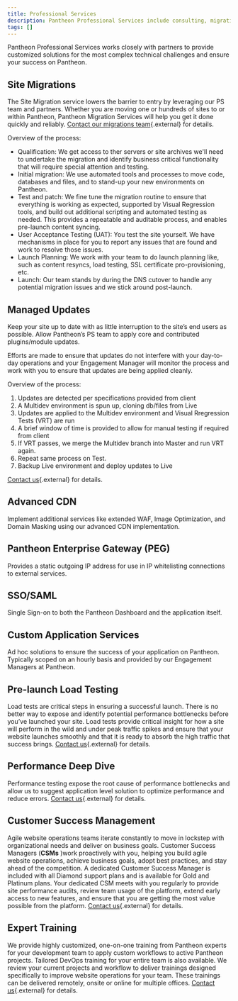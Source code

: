 ```yaml
---
title: Professional Services
description: Pantheon Professional Services include consulting, migrations, load testing, training, and dedicated Customer Success Managers.
tags: []
---
```


Pantheon Professional Services works closely with partners to provide customized solutions for the most complex technical challenges and ensure your success on Pantheon.

## Site Migrations 
The Site Migration service lowers the barrier to entry by leveraging our PS team and partners. Whether you are moving one or hundreds of sites to or within Pantheon, Pantheon Migration Services will help you get it done quickly and reliably. [Contact our migrations team](https://pantheon.io/migrations){.external} for details.

Overview of the process:
* Qualification: We get access to ther servers or site archives we'll need to undertake the migration and identify business critical functionality that will require special attention and testing.
* Initial migration: We use automated tools and processes to move code, databases and files, and to stand-up your new environments on Pantheon.
* Test and patch: We fine tune the migration routine to ensure that everything is working as expected, supported by Visual Regression tools, and build out additional scripting and automated testing as needed. This provides a repeatable and auditable process, and enables pre-launch content syncing.
* User Acceptance Testing (UAT): You test the site yourself. We have mechanisms in place for you to report any issues that are found and work to resolve those issues.
* Launch Planning: We work with your team to do launch planning like, such as content resyncs, load testing, SSL certificate pro-provisioning, etc.
* Launch: Our team stands by during the DNS cutover to handle any potential migration issues and we stick around post-launch.

## Managed Updates
Keep your site up to date with as little interruption to the site’s end users as possible. Allow Pantheon’s PS team to apply core and contributed plugins/module updates. 

Efforts are made to ensure that updates do not interfere with your day-to-day operations and your Engagement Manager will monitor the process and work with you to ensure that updates are being applied cleanly.

Overview of the process:
1. Updates are detected per specifications provided from client
1. A Multidev environment is spun up, cloning db/files from Live
1. Updates are applied to the Multidev environment and Visual Rregression Tests (VRT) are run
1. A brief window of time is provided to allow for manual testing if required from client
1. If VRT passes, we merge the Multidev branch into Master and run VRT again.
1. Repeat same process on Test.
1. Backup Live environment and deploy updates to Live

[Contact us](https://pantheon.io/professional-services){.external} for details.

## Advanced CDN
Implement additional services like extended WAF, Image Optimization, and Domain Masking using our advanced CDN implementation.

## Pantheon Enterprise Gateway (PEG)
Provides a static outgoing IP address for use in IP whitelisting connections to external services.

## SSO/SAML
Single Sign-on to both the Pantheon Dashboard and the application itself.

## Custom Application Services
Ad hoc solutions to ensure the success of your application on Pantheon. Typically scoped on an hourly basis and provided by our Engagement Managers at Pantheon.

## Pre-launch Load Testing
Load tests are critical steps in ensuring a successful launch. There is no better way to expose and identify potential performance bottlenecks before you’ve launched your site. Load tests provide critical insight for how a site will perform in the wild and under peak traffic spikes and ensure that your website launches smoothly and that it is ready to absorb the high traffic that success brings. [Contact us](https://pantheon.io/professional-services){.external} for details.

## Performance Deep Dive
Performance testing expose the root cause of performance bottlenecks and allow us to suggest application level solution to optimize performance and reduce errors. [Contact us](https://pantheon.io/professional-services){.external} for details.

## Customer Success Management
Agile website operations teams iterate constantly to move in lockstep with organizational needs and deliver on business goals. Customer Success Managers (**CSMs** )work proactively with you, helping you build agile website operations, achieve business goals, adopt best practices, and stay ahead of the competition. A dedicated Customer Success Manager is included with all Diamond support plans and is available for Gold and Platinum plans. Your dedicated CSM meets with you regularly to provide site performance audits, review team usage of the platform, extend early access to new features, and ensure that you are getting the most value possible from the platform. [Contact us](https://pantheon.io/contact-us){.external} for details.

## Expert Training
We provide highly customized, one-on-one training from Pantheon experts for your development team to apply custom workflows to active Pantheon projects. Tailored DevOps training for your entire team is also available. We review your current projects and workflow to deliver trainings designed specifically to improve website operations for your team. These trainings can be delivered remotely, onsite or online for multiple offices. [Contact us](https://pantheon.io/agencies/learn-pantheon){.external} for details.
